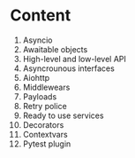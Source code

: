 # Content
1. Asyncio
2. Awaitable objects
3. High-level and low-level API
4. Asyncrounous interfaces
5. Aiohttp
6. Middlewears
7. Payloads
8. Retry police
9. Ready to use services
10. Decorators
11. Contextvars
12. Pytest plugin